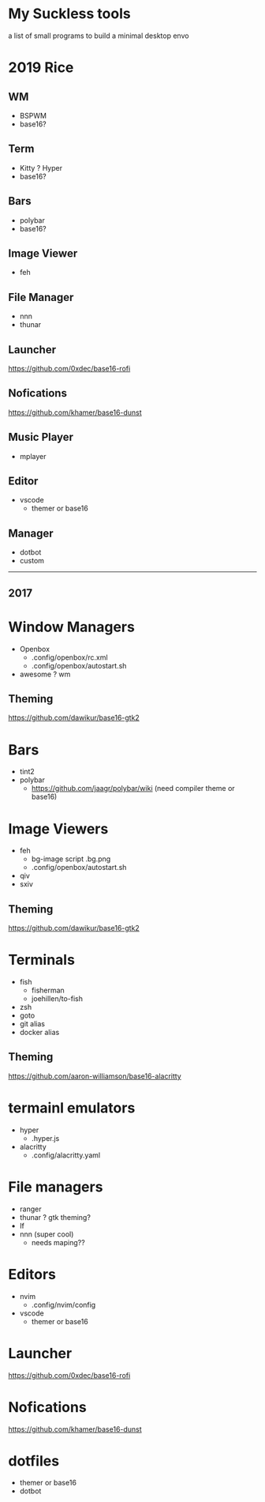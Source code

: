 # My Suckless tools
a list of small programs to build a minimal desktop envo


# 2019 Rice
## WM
- BSPWM
- base16?

## Term
- Kitty ? Hyper
- base16?

## Bars
- polybar
- base16?
## Image Viewer
- feh
## File Manager
- nnn
- thunar
## Launcher
https://github.com/0xdec/base16-rofi

## Nofications
https://github.com/khamer/base16-dunst

## Music Player
- mplayer

## Editor
- vscode
  - themer or base16
## Manager
- dotbot
- custom
---

## 2017

# Window Managers
- Openbox
  - .config/openbox/rc.xml
  - .config/openbox/autostart.sh
- awesome ? wm
  
## Theming 
https://github.com/dawikur/base16-gtk2

# Bars
- tint2
- polybar
  - https://github.com/jaagr/polybar/wiki (need compiler theme or base16)

# Image Viewers
- feh
  - bg-image script .bg.png
  - .config/openbox/autostart.sh
- qiv
- sxiv

## Theming 
https://github.com/dawikur/base16-gtk2

# Terminals
- fish
  - fisherman
  - joehillen/to-fish
- zsh
 - goto
 - git alias
 - docker alias
## Theming 
https://github.com/aaron-williamson/base16-alacritty

# termainl emulators
- hyper
  - .hyper.js
- alacritty
  - .config/alacritty.yaml

# File managers
- ranger
- thunar ? gtk theming?
- lf
- nnn (super cool)
  - needs maping??

# Editors
- nvim
  - .config/nvim/config
- vscode
  - themer or base16

# Launcher
https://github.com/0xdec/base16-rofi

# Nofications
https://github.com/khamer/base16-dunst

# dotfiles
- themer or base16
- dotbot

